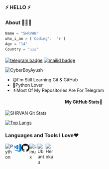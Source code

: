 ### ⚡ HELLO ⚡

### About 🙋🏻‍♂️
```python
Name = "SHRVAN"
who_i_am = ['Coding':  '❣️']
Age = "14"
Country = "🇮🇳"
```
#### 
[![telegram badge](https://img.shields.io/badge/@LEGENDX22-30302f?style=for-the-badge&logo=telegram)](https://t.me/shrvan42)
[![mailid badge](https://img.shields.io/badge/LEGENDX-30302f?style=for-the-badge&logo=gmail)](mailto:contact@cyberboyayush.in)
<p align="left"> <img src="https://komarev.com/ghpvc/?username=legendxop&label=Profile%20Views&color=orange&style=flat-square" alt="CyberBoyAyush" /> </p>

- 😄I'm Still Learning Git & GitHub
- 🥰Python Lover
- ⚜️Most Of My Repositories Are For Telegram

<h4 align="center"><b>My GitHub Stats💛</b></h4>

![SHRVAN Git Stats](https://github-readme-stats.vercel.app/api?username=shrvan42&include_all_commits=true&count_private=true&theme=highcontrast)

[![Top Langs](https://github-readme-stats.vercel.app/api/top-langs/?username=shrvan42&layout=compact&theme=radical)](https://github.com/legendxop)

### Languages and Tools I Love❤️
[<img align="left" alt="Python" width="26px" src="https://upload.wikimedia.org/wikipedia/commons/thumb/c/c3/Python-logo-notext.svg/600px-Python-logo-notext.svg.png" />](https://python.org/)
[<img align="left" alt="Visual Studio Code" width="26px" src="https://raw.githubusercontent.com/github/explore/80688e429a7d4ef2fca1e82350fe8e3517d3494d/topics/visual-studio-code/visual-studio-code.png" />](https://code.visualstudio.com/)
[<img align="left" alt="GitHub" width="26px" src="https://raw.githubusercontent.com/github/explore/78df643247d429f6cc873026c0622819ad797942/topics/github/github.png" />](https://git-scm.com/)
[<img align="left" alt="Linux" width="26px" src="https://www.freepnglogos.com/uploads/linux-png/difference-between-linux-and-window-operating-system-3.png" />](https://www.linux.org/)
[<img align="left" alt="Ubuntu" width="26px" src="https://assets.ubuntu.com/v1/29985a98-ubuntu-logo32.png" />](https://www.ubuntu.com)
[<img align="left" alt="Heroku" width="26px" src="https://www.nicepng.com/png/full/223-2233246_heroku-logo-salesforce-heroku.png" />](https://heroku.com/)

<br />
<br />
